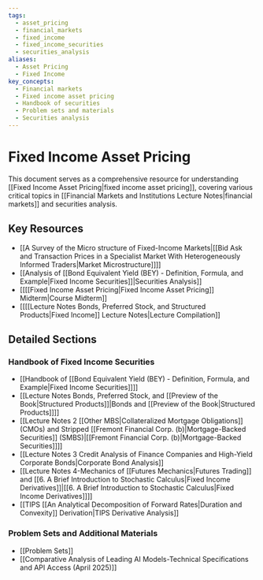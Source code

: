 ```yaml
---
tags:
  - asset_pricing
  - financial_markets
  - fixed_income
  - fixed_income_securities
  - securities_analysis
aliases:
  - Asset Pricing
  - Fixed Income
key_concepts:
  - Financial markets
  - Fixed income asset pricing
  - Handbook of securities
  - Problem sets and materials
  - Securities analysis
---
```


# Fixed Income Asset Pricing
This document serves as a comprehensive resource for understanding [[Fixed Income Asset Pricing|fixed income asset pricing]], covering various critical topics in [[Financial Markets and Institutions Lecture Notes|financial markets]] and securities analysis.
## Key Resources
- [[A Survey of the Micro structure of Fixed-Income Markets|[[Bid Ask and Transaction Prices in a Specialist Market With Heterogeneously Informed Traders|Market Microstructure]]]]
- [[Analysis of [[Bond Equivalent Yield (BEY) - Definition, Formula, and Example|Fixed Income Securities]]|Securities Analysis]]
- [[[[Fixed Income Asset Pricing|Fixed Income Asset Pricing]] Midterm|Course Midterm]]
- [[[[Lecture Notes Bonds,  Preferred Stock,  and Structured Products|Fixed Income]] Lecture Notes|Lecture Compilation]]
## Detailed Sections
### Handbook of Fixed Income Securities
- [[Handbook of [[Bond Equivalent Yield (BEY) - Definition, Formula, and Example|Fixed Income Securities]]]]
- [[Lecture Notes Bonds, Preferred Stock, and [[Preview of the Book|Structured Products]]|Bonds and [[Preview of the Book|Structured Products]]]]
- [[Lecture Notes 2 [[Other MBS|Collateralized Mortgage Obligations]] (CMOs) and Stripped [[Fremont Financial Corp. (b)|Mortgage-Backed Securities]] (SMBS)|[[Fremont Financial Corp. (b)|Mortgage-Backed Securities]]]]
- [[Lecture Notes 3 Credit Analysis of Finance Companies and High-Yield Corporate Bonds|Corporate Bond Analysis]]
- [[Lecture Notes 4-Mechanics of [[Futures Mechanics|Futures Trading]] and [[6. A Brief Introduction to Stochastic Calculus|Fixed Income Derivatives]]|[[6. A Brief Introduction to Stochastic Calculus|Fixed Income Derivatives]]]]
- [[TIPS [[An Analytical Decomposition of Forward Rates|Duration and Convexity]] Derivation|TIPS Derivative Analysis]]
### Problem Sets and Additional Materials
- [[Problem Sets]]
- [[Comparative Analysis of Leading AI Models-Technical Specifications and API Access (April 2025)]]
